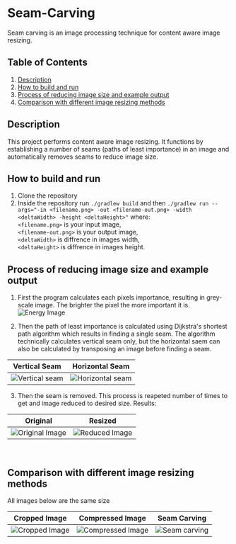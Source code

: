 # Seam-Carving
Seam carving is an image processing technique for content aware image resizing.

## Table of Contents
1. [Description](#description)
2. [How to build and run](#build)
3. [Process of reducing image size and example output](#example)
4. [Comparison with different image resizing methods](#comparison)

<div id="description">

## Description
This project performs content aware image resizing. It functions by establishing a number of seams (paths of least importance) in an image and automatically removes seams to reduce image size.

<div id="build">
  
## How to build and run 

1. Clone the repository
2. Inside the repository run ```./gradlew build``` and then ```./gradlew run --args="-in <filename.png> -out <filename-out.png> -width <deltaWidth> -height <deltaHeight>"``` where: <br/>
```<filename.png>``` is your input image, <br/>
```<filename-out.png>``` is your output image, <br/>
```<deltaWidth>``` is diffrence in images width, <br/>
```<deltaHeight>``` is diffrence in images height. <br/>



<div id="example">
  
## Process of reducing image size and example output

1. First the program calculates each pixels importance, resulting in grey-scale image. The brighter the pixel the more important it is.<br/>
![Energy Image](images/trees-energy.png)
  
  
2. Then the path of least importance is calculated using Dijkstra's shortest path algorithm which results in finding a single seam. The algorithm technically calculates vertical seam only, but the horizontal saem can also be calculated by transposing an image before finding a seam.<br/>

  
|Vertical Seam|Horizontal Seam|
|:-:|:-:|
|![Vertical seam](images/trees-verticalseam.png)|![Horizontal seam](images/trees-horizontalseam.png)|
  
3. Then the seam is removed. This process is reapeted number of times to get and image reduced to desired size. Results: <br/>
  
|Original|Resized|
|:-:|:-:|
|![Original Image](images/trees.png)|![Reduced Image](images/trees-reduced.png)|

<br/>

<div id="comparison">

## Comparison with different image resizing methods
  
All images below are the same size

| Cropped Image | Compressed Image | Seam Carving |
|:-:|:-:|:-:|
|![Cropped Image](images/trees-cropped.png)|![Compressed Image](images/trees-compressed.png)|![Seam carving](images/trees-reduced.png)|



